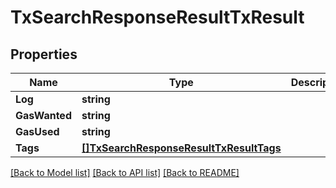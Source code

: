 # TxSearchResponseResultTxResult

## Properties

Name | Type | Description | Notes
------------ | ------------- | ------------- | -------------
**Log** | **string** |  | 
**GasWanted** | **string** |  | 
**GasUsed** | **string** |  | 
**Tags** | [**[]TxSearchResponseResultTxResultTags**](TxSearchResponse_result_tx_result_tags.md) |  | 

[[Back to Model list]](../README.md#documentation-for-models) [[Back to API list]](../README.md#documentation-for-api-endpoints) [[Back to README]](../README.md)


